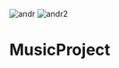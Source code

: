 ![andr](https://user-images.githubusercontent.com/43089814/113430950-b3e63580-93e3-11eb-98d5-43a291c40c35.jpg)
![andr2](https://user-images.githubusercontent.com/43089814/113430956-b6488f80-93e3-11eb-9276-a80180faf0c6.jpg)
# MusicProject
